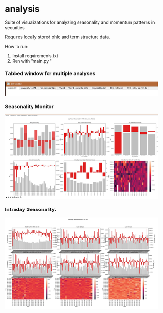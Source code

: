 # analysis

Suite of visualizations for analyzing seasonality and momentum patterns in securities 

Requires locally stored ohlc and term structure data. 

How to run:

1. Install requirements.txt 
2. Run with "main.py <symbol>"


### Tabbed window for multiple analyses
![Overview](https://github.com/doomed51/analysis/blob/main/screenshots/tabbed_figures.JPG)

### Seasonality Monitor
![Overview](https://github.com/doomed51/analysis/blob/main/screenshots/analysis_seasonal-overview.JPG)

### Intraday Seasonality:
![Intraday](https://github.com/doomed51/analysis/blob/main/screenshots/analysis_seasonal-intraday.JPG)
  
